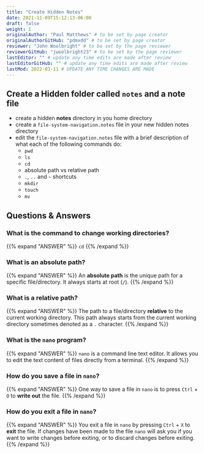 ```yaml
---
title: "Create Hidden Notes"
date: 2021-11-09T15:12:13-06:00
draft: false
weight: 1
originalAuthor: "Paul Matthews" # to be set by page creator
originalAuthorGitHub: "pdmxdd" # to be set by page creator
reviewer: "John Woolbright" # to be set by the page reviewer
reviewerGitHub: "jwoolbright23" # to be set by the page reviewer
lastEditor: "" # update any time edits are made after review
lastEditorGitHub: "" # update any time edits are made after review
lastMod: 2022-03-11 # UPDATE ANY TIME CHANGES ARE MADE
---
```


## Create a Hidden folder called `notes` and a note file

- create a hidden **notes** directory in you home directory
- create a `file-system-navigation.notes` file in your new hidden notes directory
- edit the `file-system-navigation.notes` file with a brief description of what each of the following commands do:
  - `pwd`
  - `ls`
  - `cd`
  - absolute path vs relative path
  - `.`, `..` and `~` shortcuts
  - `mkdir`
  - `touch`
  - `mv` 

## Questions & Answers

### What is the command to change working directories?

{{% expand "ANSWER" %}} 
`cd`
{{% /expand %}}

### What is an **absolute path**?

{{% expand "ANSWER" %}} 
An **absolute path** is the unique path for a specific file/directory. It always starts at root (`/`).
{{% /expand %}}

### What is a **relative path**?

{{% expand "ANSWER" %}} 
The path to a file/directory **relative** to the current working directory. This path always starts from the current working directory sometimes denoted as a `.` character.
{{% /expand %}}

### What is the `nano` program?

{{% expand "ANSWER" %}} 
`nano` is a command line text editor. It allows you to edit the text content of files directly from a terminal.
{{% /expand %}}

### How do you save a file in `nano`?

{{% expand "ANSWER" %}} 
One way to save a file in `nano` is to press `Ctrl` + `O` to **write out** the file.
{{% /expand %}}

### How do you exit a file in `nano`?

{{% expand "ANSWER" %}} 
You exit a file in `nano` by pressing `Ctrl` + `X` to **exit** the file. If changes have been made to the file `nano` will ask you if you want to write changes before exiting, or to discard changes before exiting.
{{% /expand %}}